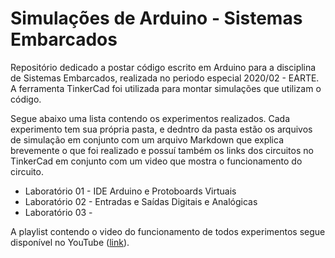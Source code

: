 # Simulações de Arduino - Sistemas Embarcados

Repositório dedicado a postar código escrito em Arduino para a disciplina de Sistemas Embarcados, realizada no periodo especial 2020/02 - EARTE. A ferramenta TinkerCad foi utilizada para montar simulações que utilizam o código.

Segue abaixo uma lista contendo os experimentos realizados. Cada experimento tem sua própria pasta, e dedntro da pasta estão os arquivos de simulação em conjunto com um arquivo Markdown que explica brevemente o que foi realizado e possuí também os links dos circuitos no TinkerCad em conjunto com um video que mostra o funcionamento do circuito.

* Laboratório 01 - IDE Arduino e Protoboards Virtuais
* Laboratório 02 - Entradas e Saídas Digitais e Analógicas
* Laboratório 03 -

A playlist contendo o video do funcionamento de todos experimentos segue disponível no YouTube ([link](https://www.youtube.com/watch?v=W1z9l_5IFmc&list=PLBOd8crbY8W_CqvSpnmyeOqVxcGJA_Fqt)).